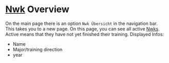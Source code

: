 # [Nwk](./../glossary.md#nwk) Overview

On the main page there is an option `Nwk Übersicht` in the navigation bar.
This takes you to a new page.
On this page, you can see all active [Nwks](./../glossary.md#nwk).
Active means that they have not yet finished their training.
Displayed Infos:
- Name
- Major/training direction
- year